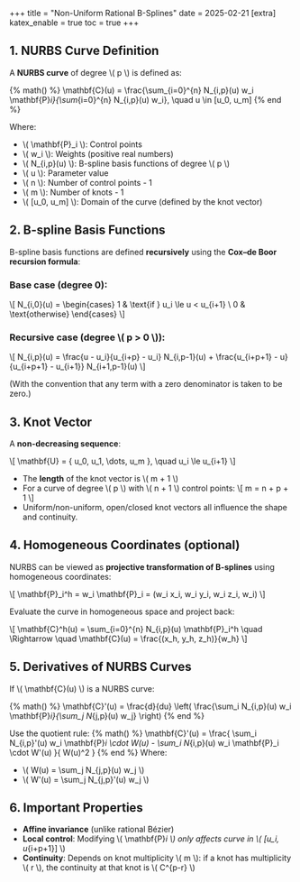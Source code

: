 +++
title = "Non-Uniform Rational B-Splines"
date = 2025-02-21
[extra]
    katex_enable = true
    toc = true
+++

## 1. **NURBS Curve Definition**

A **NURBS curve** of degree \\( p \\) is defined as:

{% math() %}
\mathbf{C}(u) = \frac{\sum_{i=0}^{n} N_{i,p}(u) w_i \mathbf{P}_i}{\sum_{i=0}^{n} N_{i,p}(u) w_i}, \quad u \in [u_0, u_m]
{% end %}


Where:
- \\( \mathbf{P}_i \\): Control points
- \\( w_i \\): Weights (positive real numbers)
- \\( N_{i,p}(u) \\): B-spline basis functions of degree \\( p \\)
- \\( u \\): Parameter value
- \\( n \\): Number of control points - 1
- \\( m \\): Number of knots - 1
- \\( [u_0, u_m] \\): Domain of the curve (defined by the knot vector)



## 2. **B-spline Basis Functions**

B-spline basis functions are defined **recursively** using the **Cox–de Boor recursion formula**:

### Base case (degree 0):

\\[
N_{i,0}(u) =
\begin{cases}
1 & \text{if } u_i \le u < u_{i+1} \\
0 & \text{otherwise}
\end{cases}
\\]

### Recursive case (degree \\( p > 0 \\)):
\\[
N_{i,p}(u) = \frac{u - u_i}{u_{i+p} - u_i} N_{i,p-1}(u) + \frac{u_{i+p+1} - u}{u_{i+p+1} - u_{i+1}} N_{i+1,p-1}(u)
\\]

(With the convention that any term with a zero denominator is taken to be zero.)



## 3. **Knot Vector**

A **non-decreasing sequence**:

\\[
\mathbf{U} = \{ u_0, u_1, \dots, u_m \}, \quad u_i \le u_{i+1}
\\]

- The **length** of the knot vector is \\( m + 1 \\)
- For a curve of degree \\( p \\) with \\( n + 1 \\) control points:
  \\[
  m = n + p + 1
  \\]
- Uniform/non-uniform, open/closed knot vectors all influence the shape and continuity.



## 4. **Homogeneous Coordinates (optional)**

NURBS can be viewed as **projective transformation of B-splines** using homogeneous coordinates:

\\[
\mathbf{P}_i^h = w_i \mathbf{P}_i = (w_i x_i, w_i y_i, w_i z_i, w_i)
\\]

Evaluate the curve in homogeneous space and project back:

\\[
\mathbf{C}^h(u) = \sum_{i=0}^{n} N_{i,p}(u) \mathbf{P}_i^h
\quad \Rightarrow \quad
\mathbf{C}(u) = \frac{(x_h, y_h, z_h)}{w_h}
\\]



## 5. **Derivatives of NURBS Curves**

If \\( \mathbf{C}(u) \\) is a NURBS curve:

{% math() %}
\mathbf{C}'(u) = \frac{d}{du} \left( \frac{\sum_i N_{i,p}(u) w_i \mathbf{P}_i}{\sum_j N_{j,p}(u) w_j} \right)
{% end %}

Use the quotient rule:
{% math() %}
\mathbf{C}'(u) = \frac{ \sum_i N_{i,p}'(u) w_i \mathbf{P}_i \cdot W(u) - \sum_i N_{i,p}(u) w_i \mathbf{P}_i \cdot W'(u) }{ W(u)^2 }
{% end %}
Where:
- \\( W(u) = \sum_j N_{j,p}(u) w_j \\)
- \\( W'(u) = \sum_j N_{j,p}'(u) w_j \\)



## 6. **Important Properties**

- **Affine invariance** (unlike rational Bézier)
- **Local control**: Modifying \\( \mathbf{P}_i \\) only affects curve in \\( [u_i, u_{i+p+1}] \\)
- **Continuity**: Depends on knot multiplicity \\( m \\): if a knot has multiplicity \\( r \\), the continuity at that knot is \\( C^{p-r} \\)
